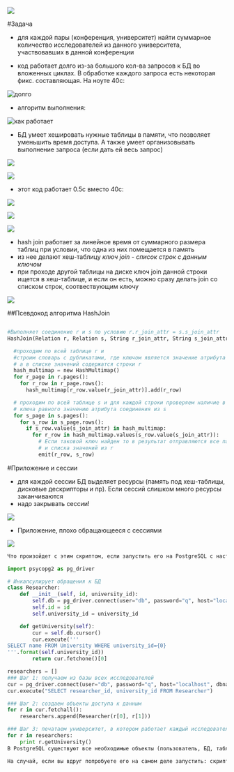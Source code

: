 ![](pics/1.png)

#Задача

* для каждой пары (конференция, университет) найти суммарное количество исследователей из данного университета, участвовавших в данной конференции

* код работает долго из-за большого кол-ва запросов к БД во вложенных циклах. В обработке каждого запроса есть некоторая фикс. составляющая. На ноуте 40с:

![долго](pics/2.png)

* алгоритм выполнения:  

![как работает](pics/3.png)

* БД умеет хешировать нужные таблицы в памяти, что позволяет уменьшить время доступа. А также умеет организовывать выполнение запроса (если дать ей весь запрос)

![](pics/4.png)

![](pics/5.png)

* этот код работает 0.5с вместо 40с:

![](pics/6.png)

![](pics/7.png)

![](pics/8.png)

* hash join работает за линейное время от суммарного размера таблиц при условии, что одна из них помещается в память
* из нее делают хеш-таблицу *ключ join - список строк с данным ключом*
* при проходе другой таблицы на диске ключ join данной строки ищется в хеш-таблице, и если он есть, можно сразу делать join со списком строк, соотвествующим ключу

![](pics/9.png)

##Псевдокод алгоритма HashJoin

```python

#Выполняет соединение r и s по условию r.r_join_attr = s.s_join_attr
HashJoin(Relation r, Relation s, String r_join_attr, String s_join_attr):

  #проходим по всей таблице r и  
  #строим словарь с дубликатами, где ключом является значение атрибута соединения из r
  # а в списке значений содержатся строки r
  hash_multimap = new HashMultimap()
  for r_page in r.pages():
    for r_row in r_page.rows():
      hash_multimap[r_row.value(r_join_attr)].add(r_row)

  # проходим по всей таблице s и для каждой строки проверяем наличие в построенном словаре 
  # ключа равного значению атрибута соединения из s
  for s_page in s.pages():
    for s_row in s_page.rows():
      if s_row.value(s_join_attr) in hash_multimap:
        for r_row in hash_multimap.values(s_row.value(s_join_attr)):
          # Если таковой ключ найден то в результат отправляются все пары текущей строки из s
          # и списка значений из r
          emit(r_row, s_row)

```
#Приложение и сессии

* для каждой сессии БД выделяет ресурсы (память под хеш-таблицы, дисковые дескрипторы и пр). Если сессий слишком много ресурсы заканчиваются
* надо закрывать сессии!

![](pics/10.png)

* Приложение, плохо обращающееся с сессиями

![](pics/11.png)
```python
Что произойдет с этим скриптом, если запустить его на PostgreSQL с настройками по умолчанию?

import psycopg2 as pg_driver

# Инкапсулирует обращения к БД
class Researcher:
    def __init__(self, id, university_id):
        self.db = pg_driver.connect(user="db", password="q", host="localhost", dbname="db")
        self.id = id
        self.university_id = university_id

    def getUniversity(self):
        cur = self.db.cursor()
        cur.execute('''
SELECT name FROM University WHERE university_id={0}
'''.format(self.university_id))
        return cur.fetchone()[0]

researchers = []
### Шаг 1: получаем из базы всех исследователей
cur = pg_driver.connect(user="db", password="q", host="localhost", dbname="db").cursor()
cur.execute("SELECT researcher_id, university_id FROM Researcher")

### Шаг 2: создаем объекты доступа к данным
for r in cur.fetchall():
    researchers.append(Researcher(r[0], r[1]))

### Шаг 3: печатаем университет, в котором работает каждый исследователь
for r in researchers:
    print r.getUniversity()
В PostgreSQL существуют все необходимые объекты (пользователь, БД, таблицы), параметры соединения правильные, в таблицах есть данные и они согласованы. Всё хорошо, в общем.

На случай, если вы вдруг попробуете его на самом деле запустить: скрипт был работоспособен во время тестирования. Известно, что в некоторых случаях он работает. Если в него вдруг вкралась ошибка, сообщите о ней. Если что-то не так в вашем окружении (например остуствует модуль psycopg2) то исправьте ваше окружение. В любом случае, ответа "скрипт вообще не работает" у нас для вас нет :)
```

